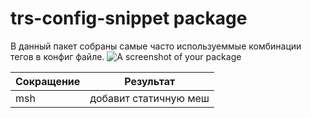 # trs-config-snippet package

В данный пакет собраны самые часто используеммые комбинации тегов в конфиг файле.
![A screenshot of your package](https://f.cloud.github.com/assets/69169/2290250/c35d867a-a017-11e3-86be-cd7c5bf3ff9b.gif)


| Сокращение  | Результат |
|-----------|--------|
| msh	 | добавит статичную меш	|
